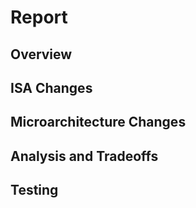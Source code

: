 # Report 

<!-- Your text goes here. Remember to check the result of your CI to see whether 
the final PDF rendered correctly! -->

## Overview

## ISA Changes

## Microarchitecture Changes

## Analysis and Tradeoffs

## Testing 

